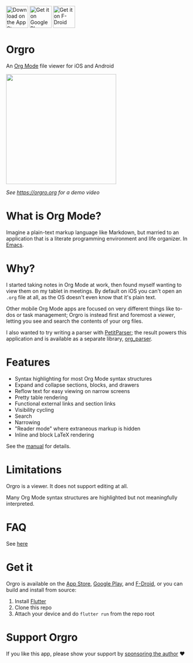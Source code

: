 [<img src="https://orgro.org/assets/appstore.png" alt="Download on the App Store" height="60">](https://apps.apple.com/us/app/orgro/id1512580074?uo=4) [<img src="https://orgro.org/assets/playstore.png" alt="Get it on Google Play" height="60">](https://play.google.com/store/apps/details?id=com.madlonkay.orgro) [<img src="https://orgro.org/assets/fdroid.png" alt="Get it on F-Droid" height="60">](https://f-droid.org/packages/com.madlonkay.orgro/)

# Orgro

An [Org Mode](https://orgmode.org/) file viewer for iOS and Android

<img width="300" src="https://orgro.org/assets/screenshot/flutter_02.png">

_See https://orgro.org for a demo video_

# What is Org Mode?

Imagine a plain-text markup language like Markdown, but married to an
application that is a literate programming environment and life organizer. In
[Emacs](https://www.gnu.org/software/emacs/).

# Why?

I started taking notes in Org Mode at work, then found myself wanting to view
them on my tablet in meetings. By default on iOS you can't open an `.org` file
at all, as the OS doesn't even know that it's plain text.

Other mobile Org Mode apps are focused on very different things like to-dos or
task management; Orgro is instead first and foremost a *viewer*, letting you see
and search the contents of your org files.

I also wanted to try writing a parser with
[PetitParser](https://github.com/petitparser/dart-petitparser); the result
powers this application and is available as a separate library,
[org_parser](https://github.com/amake/org_parser).

# Features

- Syntax highlighting for most Org Mode syntax structures
- Expand and collapse sections, blocks, and drawers
- Reflow text for easy viewing on narrow screens
- Pretty table rendering
- Functional external links and section links
- Visibility cycling
- Search
- Narrowing
- "Reader mode" where extraneous markup is hidden
- Inline and block LaTeX rendering

See the [manual](./assets/manual/orgro-manual.org) for details.

# Limitations

Orgro is a viewer. It does not support editing at all.

Many Org Mode syntax structures are highlighted but not meaningfully
interpreted.

# FAQ

See [here](https://orgro.org/faq/)

# Get it

Orgro is available on the [App
Store](https://apps.apple.com/us/app/orgro/id1512580074?uo=4), [Google
Play](https://play.google.com/store/apps/details?id=com.madlonkay.orgro), and
[F-Droid](https://f-droid.org/packages/com.madlonkay.orgro/), or you can build
and install from source:

1. Install [Flutter](https://flutter.dev/)
2. Clone this repo
3. Attach your device and do `flutter run` from the repo root

# Support Orgro

If you like this app, please show your support by [sponsoring the
author](https://github.com/sponsors/amake) ❤️
